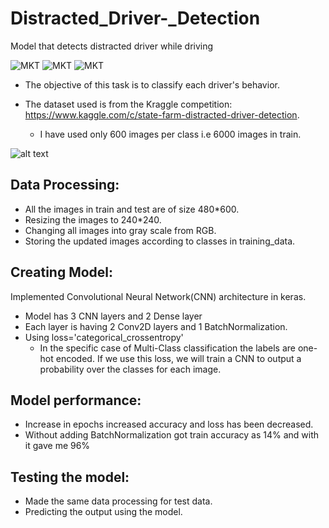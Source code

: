 # Distracted_Driver-_Detection
Model that detects distracted driver while driving

![MKT](https://img.shields.io/badge/version-v0.1-blue.svg)
![MKT](https://img.shields.io/badge/language-Python-green.svg)
![MKT](https://img.shields.io/badge/platform-GoogleColab-orange.svg)


- The objective of this task is to classify each driver's behavior. 

- The dataset used is from the Kraggle competition:            https://www.kaggle.com/c/state-farm-distracted-driver-detection.
  - I have used only 600 images per class i.e 6000 images in train.


![alt text](https://github.com/shyamprasad369/Distracted_Driver-_Detection/blob/master/data.png)


## Data Processing:
- All the images in train and test are of size 480*600.
- Resizing the images to 240*240.
- Changing all images into gray scale from RGB.
- Storing the updated images according to classes in training_data.

## Creating Model:
Implemented Convolutional Neural Network(CNN) architecture in keras.
- Model has 3 CNN layers and 2 Dense layer
- Each layer is having 2 Conv2D layers and 1 BatchNormalization.
- Using loss='categorical_crossentropy' 
  - In the specific case of Multi-Class classification the labels are one-hot encoded. If we use this loss, we will train a CNN to    output a probability over the classes for each image.
  
## Model performance:
- Increase in epochs increased accuracy and loss has been decreased.
- Without adding BatchNormalization got train accuracy as 14% and with it gave me 96%

## Testing the model:
- Made the same data processing for test data.
- Predicting the output using the model.
























